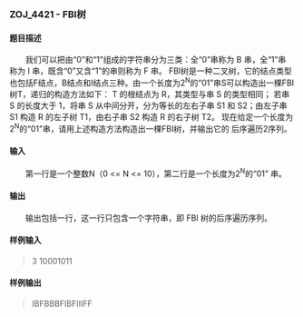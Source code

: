 ### ZOJ_4421 - FBI树
#### 题目描述
&emsp;&emsp;我们可以把由“0”和“1”组成的字符串分为三类：全“0”串称为 B 串，全“1”串 称为 I 串，既含“0”又含“1”的串则称为 F 串。 FBI树是一种二叉树，它的结点类型也包括F结点，B结点和I结点三种。由一个长度为2<sup>N</sup>的“01”串S可以构造出一棵FBI树T，递归的构造方法如下： T 的根结点为 R，其类型与串 S 的类型相同； 若串 S 的长度大于 1，将串 S 从中间分开，分为等长的左右子串 S1 和 S2；由左子串 S1 构造 R 的左子树 T1，由右子串 S2 构造 R 的右子树 T2。 现在给定一个长度为2<sup>N</sup>的“01”串，请用上述构造方法构造出一棵FBI树，并输出它的 后序遍历2序列。
#### 输入
&emsp;&emsp;第一行是一个整数N（0 <= N <= 10），第二行是一个长度为2<sup>N</sup>的“01” 串。
#### 输出
&emsp;&emsp;输出包括一行，这一行只包含一个字符串，即 FBI 树的后序遍历序列。 
#### 样例输入
>3 
10001011
#### 样例输出
>IBFBBBFIBFIIIFF
